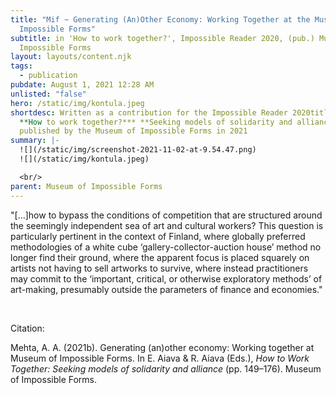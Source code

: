 ```yaml
---
title: "Mif ~ Generating (An)Other Economy: Working Together at the Museum of
  Impossible Forms"
subtitle: in 'How to work together?', Impossible Reader 2020, (pub.) Museum of
  Impossible Forms
layout: layouts/content.njk
tags:
  - publication
pubdate: August 1, 2021 12:28 AM
unlisted: "false"
hero: /static/img/kontula.jpeg
shortdesc: Written as a contribution for the Impossible Reader 2020titled*,
  **How to work together?*** **Seeking models of solidarity and alliance**,
  published by the Museum of Impossible Forms in 2021
summary: |-
  ![](/static/img/screenshot-2021-11-02-at-9.54.47.png)
  ![](/static/img/kontula.jpeg)

  <br/>
parent: Museum of Impossible Forms
---
```

"\[...]how to bypass the conditions of competition that are structured around the seemingly independent sea of art and cultural workers? This question is particularly pertinent in the context of Finland, where globally preferred methodologies of a white cube ‘gallery-collector-auction house’ method no longer find their ground, where the apparent focus is placed squarely on artists not having to sell artworks to survive, where instead practitioners may commit to the ‘important, critical, or otherwise exploratory methods’ of art-making, presumably outside the parameters of finance and economies."

<br/>

Citation:

Mehta, A. A. (2021b). Generating (an)other economy: Working together at Museum of Impossible Forms. In E. Aiava & R. Aiava (Eds.), *How to Work Together: Seeking models of solidarity and alliance* (pp. 149–176). Museum of Impossible Forms.